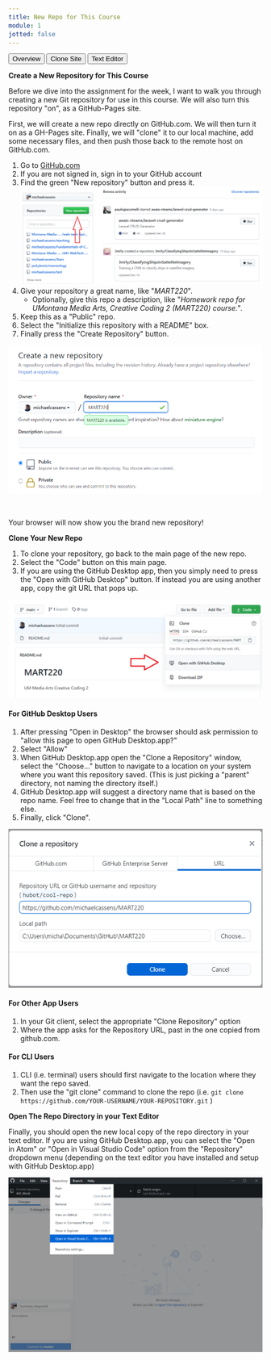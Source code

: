 ```yaml
---
title: New Repo for This Course
module: 1
jotted: false
---
```


<div class="tab">
    <button class="tablinks active" onclick="openTab(event, 'Overview')">Overview</button>
    <button class="tablinks" onclick="openTab(event, 'Clone')">Clone Site</button>
    <button class="tablinks" onclick="openTab(event, 'TextEditor')">Text Editor</button>
   
</div>

<div id="Overview" class="tabcontent" style="display:block" markdown="1">

**Create a New Repository for This Course**

Before we dive into the assignment for the week, I want to walk you through creating a new Git repository for use in this course. We will also turn this repository "on", as a GitHub-Pages site.

First, we will create a new repo directly on GitHub.com. We will then turn it on as a GH-Pages site. Finally, we will "clone" it to our local machine, add some necessary files, and then push those back to the remote host on GitHub.com.

1. Go to [GitHub.com](https://github.com)
2. If you are not signed in, sign in to your GitHub account
3. Find the green "New repository" button and press it.
![new repo button on guthub.com](../imgs/Screen5.png)
4. Give your repository a great name, like "_MART220_".
    - Optionally, give this repo a description, like "_Homework repo for UMontana Media Arts, Creative Coding 2 (MART220) course._".
5. Keep this as a "Public" repo.
6. Select the "Initialize this repository with a README" box.
7. Finally press the "Create Repository" button.

![Create repo window](../imgs/Screen6.png)


<br />

Your browser will now show you the brand new repository!
</div>
<div id="Clone" class="tabcontent" markdown="1">

**Clone Your New Repo**

1. To clone your repository, go back to the main page of the new repo.
2. Select the "Code" button on this main page.
3. If you are using the GitHub Desktop app, then you simply need to press the "Open with GitHub Desktop" button. If instead you are using another app, copy the git URL that pops up.

![Open in Desktop Button](../imgs/Screen10.png)

#### For GitHub Desktop Users

1. After pressing "Open in Desktop" the browser should ask permission to "allow this page to open GitHub Desktop.app?"
2. Select "Allow"
3. When GitHub Desktop.app open the "Clone a Repository" window, select the "Choose..." button to navigate to a location on your system where you want this repository saved. (This is just picking a "parent" directory, not naming the directory itself.)
4. GitHub Desktop.app will suggest a directory name that is based on the repo name. Feel free to change that in the "Local Path" line to something else.
5. Finally, click "Clone".

![Clone a Repository Box](../imgs/Screen11.png)

#### For Other App Users

1. In your Git client, select the appropriate "Clone Repository" option
2. Where the app asks for the Repository URL, past in the one copied from github.com.

#### For CLI Users

1. CLI (i.e. terminal) users should first navigate to the location where they want the repo saved.
2. Then use the "git clone" command to clone the repo (i.e. `git clone https://github.com/YOUR-USERNAME/YOUR-REPOSITORY.git` )

</div>
<div id="TextEditor" class="tabcontent" markdown="1">

**Open The Repo Directory in your Text Editor**

Finally, you should open the new local copy of the repo directory in your text editor. If you are using GitHub Desktop.app, you can select the "Open in Atom" or "Open in Visual Studio Code" option from the "Repository" dropdown menu (depending on the text editor you have installed and setup with GitHub Desktop.app)

![Open in Atom option](../imgs/Screen12.png)
</div>